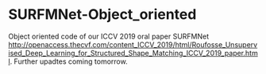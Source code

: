 # SURFMNet-Object_oriented
Object oriented code of our ICCV 2019 oral paper SURFMNet http://openaccess.thecvf.com/content_ICCV_2019/html/Roufosse_Unsupervised_Deep_Learning_for_Structured_Shape_Matching_ICCV_2019_paper.html. Further upadtes coming tomorrow.
